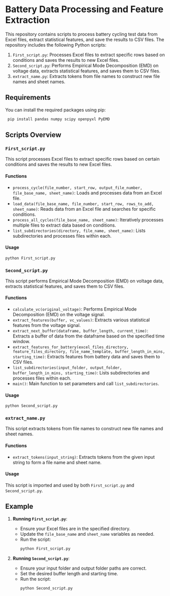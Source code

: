 
# Battery Data Processing and Feature Extraction

This repository contains scripts to process battery cycling test data from Excel files, extract statistical features, and save the results to CSV files. The repository includes the following Python scripts:

1. `First_script.py`: Processes Excel files to extract specific rows based on conditions and saves the results to new Excel files.
2. `Second_script.py`: Performs Empirical Mode Decomposition (EMD) on voltage data, extracts statistical features, and saves them to CSV files.
3. `extract_name.py`: Extracts tokens from file names to construct new file names and sheet names.

## Requirements

You can install the required packages using pip:

```bash
 pip install pandas numpy scipy openpyxl PyEMD
```

## Scripts Overview

### `First_script.py`

This script processes Excel files to extract specific rows based on certain conditions and saves the results to new Excel files.

#### Functions

- `process_cycle(file_number, start_row, output_file_number, file_base_name, sheet_name)`: Loads and processes data from an Excel file.
- `load_data(file_base_name, file_number, start_row, rows_to_add, sheet_name)`: Reads data from an Excel file and searches for specific conditions.
- `process_all_cycles(file_base_name, sheet_name)`: Iteratively processes multiple files to extract data based on conditions.
- `list_subdirectories(directory, file_name, sheet_name)`: Lists subdirectories and processes files within each.

#### Usage

```bash
python First_script.py
```

### `Second_script.py`

This script performs Empirical Mode Decomposition (EMD) on voltage data, extracts statistical features, and saves them to CSV files.

#### Functions

- `calculate_vc(original_voltage)`: Performs Empirical Mode Decomposition (EMD) on the voltage signal.
- `extract_features(buffer, vc_values)`: Extracts various statistical features from the voltage signal.
- `extract_next_buffer(dataframe, buffer_length, current_time)`: Extracts a buffer of data from the dataframe based on the specified time window.
- `extract_features_for_battery(excel_files_directory, feature_files_directory, file_name_template, buffer_length_in_mins, starting_time)`: Extracts features from battery data and saves them to CSV files.
- `list_subdirectories(input_folder, output_folder, buffer_length_in_mins, starting_time)`: Lists subdirectories and processes files within each.
- `main()`: Main function to set parameters and call `list_subdirectories`.

#### Usage

```bash
python Second_script.py
```

### `extract_name.py`

This script extracts tokens from file names to construct new file names and sheet names.

#### Functions

- `extract_tokens(input_string)`: Extracts tokens from the given input string to form a file name and sheet name.

#### Usage

This script is imported and used by both `First_script.py` and `Second_script.py`.

## Example

1. **Running `First_script.py`**:
   - Ensure your Excel files are in the specified directory.
   - Update the `file_base_name` and `sheet_name` variables as needed.
   - Run the script:
     ```bash
     python First_script.py
     ```

2. **Running `Second_script.py`**:
   - Ensure your input folder and output folder paths are correct.
   - Set the desired buffer length and starting time.
   - Run the script:
     ```bash
     python Second_script.py
     ```
